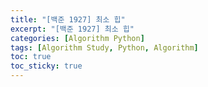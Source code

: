 ```yaml
---
title: "[백준 1927] 최소 힙"
excerpt: "[백준 1927] 최소 힙"
categories: [Algorithm Python]
tags: [Algorithm Study, Python, Algorithm]
toc: true
toc_sticky: true
---
```

